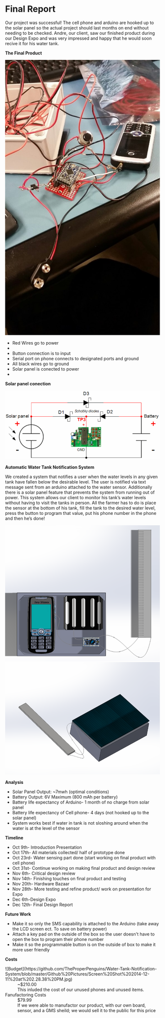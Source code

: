 Final Report
==============
Our project was successful! The cell phone and arduino are hooked up to the solar panel so the actual project should last months on end without needing to be checked.
Andre, our client, saw our finished product during our Design Expo and was very impressed and happy that he would soon recive it for his water tank.
<p> <b> The Final Product </p> </b>

![projectimage](https://github.com/TheProperPenguins/Water-Tank-Notification-System/blob/master/Github%20Pictures/Picture1.jpg)

<ul>
<li> Red Wires go to power<li/>
<li> Button connection is to input</li>
<li>Serial port on phone connects to designated ports and ground</li>
<li> All black wires go to ground</li>
<li> Solar panel is conected to power<li>
</ul>

<b>Solar panel conection</b>

![picture](https://github.com/TheProperPenguins/Water-Tank-Notification-System/blob/master/Github%20Pictures/Schematic-of-solar-panel-charger-circuit.gif)

<p> <b> Automatic Water Tank Notification System </b> </p>

We created a system that notifies a user when the water levels in any given tank have fallen below the desirable level.  The user is notified via text message sent from an arduino attached to the water sensor.  Additionally there is a solar panel feature that prevents the system from running out of power.  This system allows our client to monitor his tank’s water levels without having to visit the tanks in person. All the farmer has to do is place the sensor at the bottom of his tank, fill the tank to the desired water level, press the button to program that value, put his phone number in the phone and then he’s done! 

![CAD1](https://github.com/TheProperPenguins/Water-Tank-Notification-System/blob/master/Github%20Pictures/CAD1.png)
![CAD2](https://github.com/TheProperPenguins/Water-Tank-Notification-System/blob/master/Github%20Pictures/CAD%202.png)

<p> <b> Analysis </b> </p>

<ul>
<li>Solar Panel Output: ~7mwh (optimal conditions)</li>
<li>Battery Output: 6V Maximum (800 mAh per battery) </li>
<li>Battery life expectancy of Arduino- 1 month of no charge from solar panel </li>
<li>Battery life expectancy of Cell phone- 4 days (not hooked up to the solar panel) </li>
<li>System works best if water in tank is not sloshing around when the water is at the level of the sensor </li>
</ul>

<p> <b> Timeline </b> </p>
<ul>
<li>Oct 9th- Introduction Presentation</li>
<li>Oct 17th- All materials collected/ half of prototype done </li>
<li>Oct 23rd- Water sensing part done (start working on final product with cell phone) </li>
<li>Oct 31st- Continue working on making final product and design review </li>
<li>Nov 6th- Critical design review </li>
<li>Nov 14th- Finishing touches on final product and testing </li>
<li>Nov 20th- Hardware Bazaar </li>
<li>Nov 28th- More testing and refine product/ work on presentation for Expo</li>
<li>Dec 6th-Design Expo</li>
<li>Dec 12th- Final Design Report</li>
</ul>

<p> <b> Future Work </b> </p>

<ul>
<li>Make it so only the SMS capability is attached to the Arduino (take away the LCD screen ect. To save on battery power)</li>
<li>Attach a key pad on the outside of the box so the user doesn't have to open the box to program their phone number</li>
<li>Make it so the programmable button is on the outside of box to make it more user friendly </li>
</ul>

<p> <b> Costs </b> </p>
![Budget](https://github.com/TheProperPenguins/Water-Tank-Notification-System/blob/master/Github%20Pictures/Screen%20Shot%202014-12-11%20at%202.28.38%20PM.jpg)
<dd> ~$210.00 </dd> 
<dd> This inluded the cost of our unused phones and unused items.</dd>
<dt> Fanufactoring Costs </dt>
<dd> $79.99 </dd>
<dd> If we were able to manufactor our product, with our own board, sensor, and a GMS sheild; we would sell it to the public for this price</dd>

</dl>

